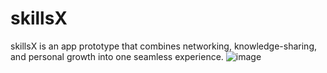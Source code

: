 # skillsX
skillsX is an app prototype that combines networking, knowledge-sharing, and personal growth into one seamless experience. 
![image](https://github.com/user-attachments/assets/1af4c0e8-1652-4cbd-b249-a455321955cd)

